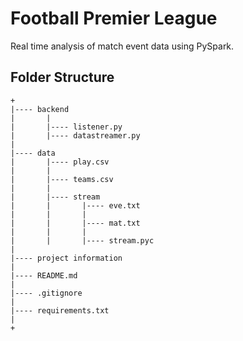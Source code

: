 # Football Premier League

Real time analysis of match event data using PySpark.


## Folder Structure

```
+
|---- backend
|		|
|		|---- listener.py
|		|---- datastreamer.py
|
|---- data
|       |---- play.csv
|       |
|       |---- teams.csv
|       |
|       |---- stream
|       |       |---- eve.txt
|       |       |
|       |       |---- mat.txt
|       |       |
|       |       |---- stream.pyc 
|
|---- project information
|
|---- README.md
|
|---- .gitignore
|
|---- requirements.txt
|
+
```